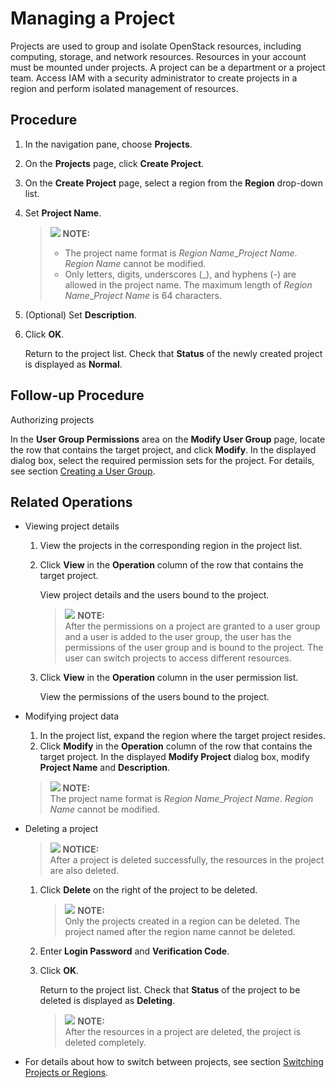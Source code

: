 # Managing a Project<a name="en-us_topic_0066738518"></a>

Projects are used to group and isolate OpenStack resources, including computing, storage, and network resources. Resources in your account must be mounted under projects. A project can be a department or a project team. Access IAM with a security administrator to create projects in a region and perform isolated management of resources.

## Procedure<a name="section51118979101057"></a>

1.  In the navigation pane, choose  **Projects**.
2.  On the  **Projects**  page, click  **Create Project**.
3.  On the  **Create Project**  page, select a region from the  **Region**  drop-down list.
4.  Set  **Project Name**.

    >![](/images/icon-note.gif) **NOTE:**   
    >-   The project name format is  _Region Name_\__Project Name_.  _Region Name_  cannot be modified.  
    >-   Only letters, digits, underscores \(\_\), and hyphens \(-\) are allowed in the project name. The maximum length of  _Region Name_\__Project Name_  is 64 characters.  

5.  \(Optional\) Set  **Description**.
6.  Click  **OK**.

    Return to the project list. Check that  **Status**  of the newly created project is displayed as  **Normal**.


## Follow-up Procedure<a name="section13675102471011"></a>

Authorizing projects

In the  **User Group Permissions**  area on the  **Modify User Group**  page, locate the row that contains the target project, and click  **Modify**. In the displayed dialog box, select the required permission sets for the project. For details, see section  [Creating a User Group](creating-a-user-group.md).

## Related Operations<a name="section645408871296"></a>

-   Viewing project details
    1.  View the projects in the corresponding region in the project list.
    2.  Click  **View**  in the  **Operation**  column of the row that contains the target project.

        View project details and the users bound to the project.

        >![](/images/icon-note.gif) **NOTE:**   
        >After the permissions on a project are granted to a user group and a user is added to the user group, the user has the permissions of the user group and is bound to the project. The user can switch projects to access different resources.  

    3.  Click  **View**  in the  **Operation**  column in the user permission list.

        View the permissions of the users bound to the project.



-   Modifying project data

    1.  In the project list, expand the region where the target project resides.
    2.  Click  **Modify**  in the  **Operation**  column of the row that contains the target project. In the displayed  **Modify Project**  dialog box, modify  **Project Name**  and  **Description**.

    >![](/images/icon-note.gif) **NOTE:**   
    >The project name format is  _Region Name_\__Project Name_.  _Region Name_  cannot be modified.  

-   Deleting a project

    >![](/images/icon-notice.gif) **NOTICE:**   
    >After a project is deleted successfully, the resources in the project are also deleted.  

    1.  Click  **Delete**  on the right of the project to be deleted.

        >![](/images/icon-note.gif) **NOTE:**   
        >Only the projects created in a region can be deleted. The project named after the region name cannot be deleted.  

    2.  Enter  **Login Password**  and  **Verification Code**.
    3.  Click  **OK**.

        Return to the project list. Check that  **Status**  of the project to be deleted is displayed as  **Deleting**.

        >![](/images/icon-note.gif) **NOTE:**   
        >After the resources in a project are deleted, the project is deleted completely.  


-   For details about how to switch between projects, see section  [Switching Projects or Regions](switching-projects-or-regions.md).

